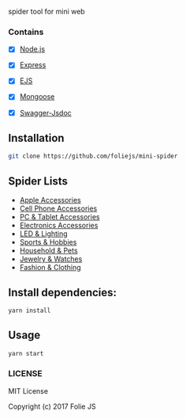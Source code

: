 spider tool for mini web

### Contains
- [x] [Node.js](https://github.com/nodejs/node)
- [x] [Express](https://github.com/expressjs/express)
- [x] [EJS](https://github.com/tj/ejs)
- [x] [Mongoose](https://github.com/Automattic/mongoose)
- [x] [Swagger-Jsdoc](https://github.com/Surnet/swagger-jsdoc)


## Installation
```bash
git clone https://github.com/foliejs/mini-spider
```
## Spider Lists
* [Apple Accessories](http://www.miniinthebox.com/apple-accessories_c4861?prm=2.2.51.0)
* [Cell Phone Accessories](http://www.miniinthebox.com/cell-phone-accessories_c3021?prm=2.2.51.0)
* [PC & Tablet Accessories](http://www.miniinthebox.com/computer-gadgets_c3017?prm=2.2.51.0)
* [Electronics Accessories](http://www.miniinthebox.com/electronics-gadgets_c2624?prm=2.2.51.0)
* [LED & Lighting](http://www.miniinthebox.com/led-lighting_c4685?prm=2.2.51.0)
* [Sports & Hobbies](http://www.miniinthebox.com/sports-lifestyle_c8017?prm=2.2.51.0)
* [Household & Pets](http://www.miniinthebox.com/household-pets_c3026?prm=2.2.51.0)
* [Jewelry & Watches](http://www.miniinthebox.com/jewelry-watches_c4676?prm=2.2.51.0)
* [Fashion & Clothing](http://www.lightinthebox.com/c/fashion_71?prm=2.2.51.0)

## Install dependencies:
```bash
yarn install
```

## Usage

```bash
yarn start
```

### LICENSE

MIT License

Copyright (c) 2017 Folie JS
